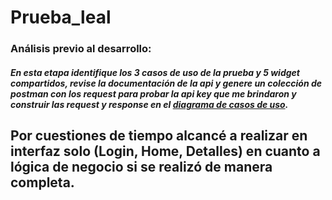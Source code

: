 # Prueba_leal

### Análisis previo al desarrollo:

##### En esta etapa identifique los 3 casos de uso de la prueba y 5 widget compartidos, revise la documentación de la api y genere un colección de postman con los request para probar la api key que me brindaron y construir las request y response en el [diagrama de casos de uso](https://drive.google.com/file/d/1g5_EDGLEptL954vJEEEiqzZm5e3i-2T3/view?usp=sharing). 

## Por cuestiones de tiempo alcancé a realizar en interfaz solo (Login, Home, Detalles) en cuanto a lógica de negocio si se realizó de manera completa.


